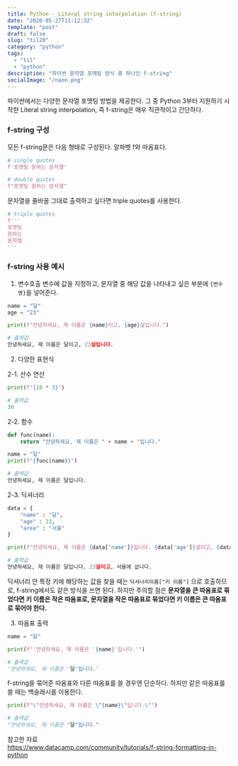 ```yaml
---
title: Python - Literal string interpolation (f-string)
date: "2020-05-27T11:12:32"
template: "post"
draft: false
slug: "til20"
category: "python"
tags:
  - "til"
  - "python"
description: "파이썬 문자열 포매팅 방식 중 하나인 f-string"
socialImage: "/naon.png"
---
```


파이썬에서는 다양한 문자열 포맷팅 방법을 제공한다. 그 중 Python 3부터 지원하기 시작한 Literal string interpolation, 즉 f-string은 매우 직관적이고 간단하다.

### f-string 구성
모든 f-string문은 다음 형태로 구성된다. 알파벳 f와 따옴표다.

```python
# single quotes
f'포맷팅 원하는 문자열'

# double quotes
f"포맷팅 원하는 문자열"
```

문자열을 줄바꿈 그대로 출력하고 싶다면 triple quotes를 사용한다.

```python
# triple quotes
f'''
포맷팅
원하는
문자열
'''
```

### f-string 사용 예시
1. 변수호출
변수에 값을 지정하고, 문자열 중 해당 값을 나타내고 싶은 부분에 `{변수명}`을 넣어준다.

```python
name = "달"
age = "23"

print(f"안녕하세요, 제 이름은 {name}이고, {age}살입니다.")
```
```python
# 출력값
안녕하세요, 제 이름은 달이고, 23살입니다.
```

2. 다양한 표현식

2-1. 산수 연산
```python
print(f"{10 * 3}")
```
```python
# 출력값
30
```

2-2. 함수
```python
def func(name):
    return "안녕하세요, 제 이름은 " + name + "입니다."

name = "달"
print(f"{func(name)}")
```
```python
# 출력값
안녕하세요, 제 이름은 달입니다.
```

2-3. 딕셔너리
```python
data = {
    "name" : "달",
    "age" : 23,
    "area" : "서울"
}

print(f"안녕하세요, 제 이름은 {data['name']}입니다. {data['age']}살이고, {data['area']}에 삽니다.")
```
```python
# 출력값
안녕하세요, 제 이름은 달입니다. 23살이고, 서울에 삽니다.
```

딕셔너리 안 특정 키에 해당하는 값을 찾을 때는 `딕셔너리이름["키 이름"]` 으로 호출하므로, f-string에서도 같은 방식을 쓰면 된다. 하지만 주의할 점은 **문자열을 큰 따옴표로 묶었다면 키 이름은 작은 따옴표로, 문자열을 작은 따옴표로 묶었다면 키 이름은 큰 따옴표로 묶어야 한다.**

3. 따옴표 출력

```python
name = "달"

print(f"'안녕하세요, 제 이름은 '{name}'입니다.'")
```
```python
# 출력값
'안녕하세요, 제 이름은 '달'입니다.'
```

f-string을 묶어준 따옴표와 다른 따옴표를 쓸 경우엔 단순하다.
하지만 같은 따옴표를 쓸 때는 백슬래시를 이용한다.

```python
print(f"\"안녕하세요, 제 이름은 \"{name}\"입니다.\"")
```
```python
# 출력값
"안녕하세요, 제 이름은 "달"입니다."
```


참고한 자료<br>
https://www.datacamp.com/community/tutorials/f-string-formatting-in-python